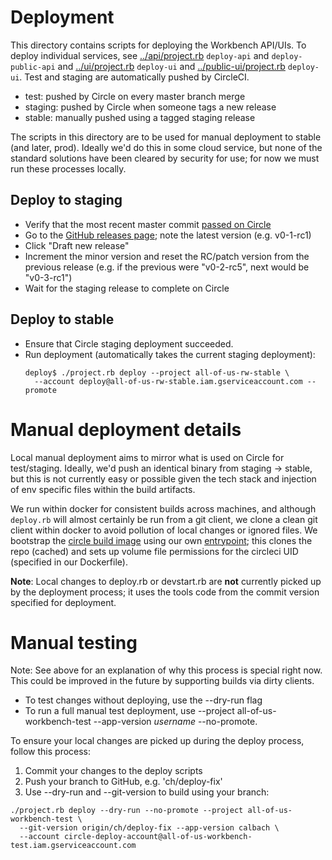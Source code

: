 # Deployment

This directory contains scripts for deploying the Workbench API/UIs. To deploy
individual services, see [../api/project.rb](../api/project.rb) `deploy-api` and
`deploy-public-api` and [../ui/project.rb](../ui/project.rb) `deploy-ui` 
and [../public-ui/project.rb](../public-ui/project.rb) `deploy-ui`. Test
and staging are automatically pushed by CircleCI.

- test: pushed by Circle on every master branch merge
- staging: pushed by Circle when someone tags a new release
- stable: manually pushed using a tagged staging release

The scripts in this directory are to be used for manual deployment to stable
(and later, prod). Ideally we'd do this in some cloud service, but none of the
standard solutions have been cleared by security for use; for now we must run
these processes locally.

## Deploy to staging

- Verify that the most recent master commit [passed on Circle](https://circleci.com/gh/all-of-us/workflows/workbench/tree/master)
- Go to the [GitHub releases page](https://github.com/all-of-us/workbench/releases);
  note the latest version (e.g. v0-1-rc1)
- Click "Draft new release"
- Increment the minor version and reset the RC/patch version from the previous
  release (e.g. if the previous were "v0-2-rc5", next would be "v0-3-rc1")
- Wait for the staging release to complete on Circle

## Deploy to stable

- Ensure that Circle staging deployment succeeded.
- Run deployment (automatically takes the current staging deployment):
  ```
  deploy$ ./project.rb deploy --project all-of-us-rw-stable \
    --account deploy@all-of-us-rw-stable.iam.gserviceaccount.com --promote
  ```

# Manual deployment details

Local manual deployment aims to mirror what is used on Circle for test/staging.
Ideally, we'd push an identical binary from staging -> stable, but this is not
currently easy or possible given the tech stack and injection of env specific
files within the build artifacts.

We run within docker for consistent builds across machines, and although
`deploy.rb` will almost certainly be run from a git client, we clone a clean
git client within docker to avoid pollution of local changes or ignored files.
We bootstrap the [circle build image](../ci/Dockerfile.circle_build) using our
own [entrypoint](./bootstrap-docker.sh); this clones the repo (cached) and sets
up volume file permissions for the circleci UID (specified in our Dockerfile).

**Note**: Local changes to deploy.rb or devstart.rb are **not** currently picked
up by the deployment process; it uses the tools code from the commit version
specified for deployment.

# Manual testing

Note: See above for an explanation of why this process is special right now.
This could be improved in the future by supporting builds via dirty clients.

- To test changes without deploying, use the --dry-run flag
- To run a full manual test deployment, use --project all-of-us-workbench-test
  --app-version *username* --no-promote.

To ensure your local changes are picked up during the deploy process, follow
this process:

1. Commit your changes to the deploy scripts
1. Push your branch to GitHub, e.g. 'ch/deploy-fix'
1. Use --dry-run and --git-version to build using your branch:

  ```
  ./project.rb deploy --dry-run --no-promote --project all-of-us-workbench-test \
    --git-version origin/ch/deploy-fix --app-version calbach \
    --account circle-deploy-account@all-of-us-workbench-test.iam.gserviceaccount.com
  ```
